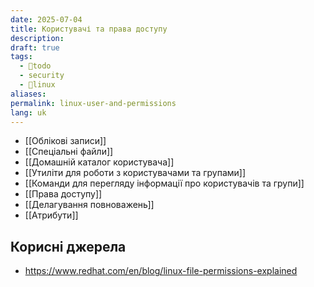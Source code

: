 ```yaml
---
date: 2025-07-04
title: Користувачі та права доступу
description: 
draft: true
tags:
  - 🌱todo
  - security
  - 🐧linux
aliases: 
permalink: linux-user-and-permissions
lang: uk
---
```


- [[Облікові записи]]
- [[Спеціальні файли]]
- [[Домашній каталог користувача]]
- [[Утиліти для роботи з користувачами та групами]]
- [[Команди для перегляду інформації про користувачів та групи]]
- [[Права доступу]]
- [[Делагування повноважень]]
- [[Атрибути]]

## Корисні джерела

- https://www.redhat.com/en/blog/linux-file-permissions-explained